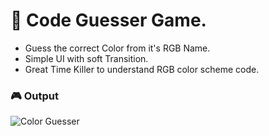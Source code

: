 # :jigsaw: Code Guesser Game.

- Guess the correct Color from it's RGB Name.
- Simple UI with soft Transition.
- Great Time Killer to understand RGB color scheme code.

### :video_game: Output

![Color Guesser](./assets/ColorGuesser.gif)
